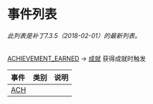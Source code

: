 # 事件列表

###### 此列表是补丁7.3.5（2018-02-01）的最新列表。

[ACHIEVEMENT\_EARNED](https://wow.gamepedia.com/ACHIEVEMENT_EARNED) → [成就](https://wow.gamepedia.com/Category:API_events/Achievements)  获得成就时触发

| 事件 | 类别 | 说明 |
| :--- | :--- | :--- |
| [ACH](https://wow.gamepedia.com/ACHIEVEMENT_EARNED) |  |  |



